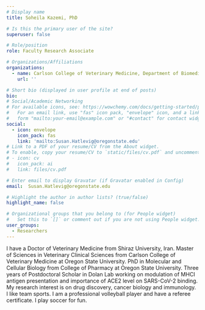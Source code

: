 ```yaml
---
# Display name
title: Soheila Kazemi, PhD

# Is this the primary user of the site?
superuser: false

# Role/position
role: Faculty Research Associate

# Organizations/Affiliations
organizations:
  - name: Carlson College of Veterinary Medicine, Department of Biomedical Sciences
    url: ''

# Short bio (displayed in user profile at end of posts)
bio:
# Social/Academic Networking
# For available icons, see: https://wowchemy.com/docs/getting-started/page-builder/#icons
#   For an email link, use "fas" icon pack, "envelope" icon, and a link in the
#   form "mailto:your-email@example.com" or "#contact" for contact widget.
social:
  - icon: envelope
    icon_pack: fas
    link: 'mailto:Susan.Hatlevig@oregonstate.edu'
# Link to a PDF of your resume/CV from the About widget.
# To enable, copy your resume/CV to `static/files/cv.pdf` and uncomment the lines below.
# - icon: cv
#   icon_pack: ai
#   link: files/cv.pdf

# Enter email to display Gravatar (if Gravatar enabled in Config)
email:  Susan.Hatlevig@oregonstate.edu

# Highlight the author in author lists? (true/false)
highlight_name: false

# Organizational groups that you belong to (for People widget)
#   Set this to `[]` or comment out if you are not using People widget.
user_groups:
  - Researchers
---
```

I have a Doctor of Veterinary Medicine from Shiraz University, Iran.
Master of Sciences in Veterinary Clinical Sciences from Carlson College of Veterinary Medicine at Oregon State University.
PhD in Molecular and Cellular Biology from College of Pharmacy at Oregon State University.
Three years of Postdoctoral Scholar in Dolan Lab working on modulation of MHCI antigen presentation and importance of ACE2 level on SARS-CoV-2 binding.
My research interest is on drug discovery, cancer biology and immunology.
I like team sports.
I am a professional volleyball player and have a referee certificate.
I play soccer for fun.
